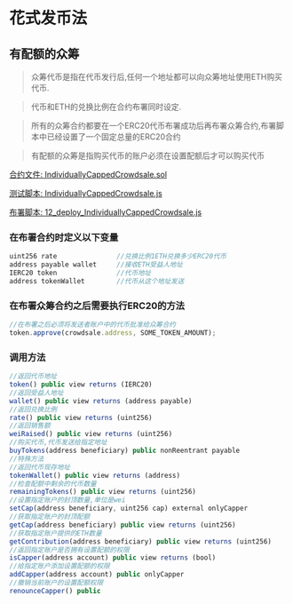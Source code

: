 # 花式发币法

## 有配额的众筹
> 众筹代币是指在代币发行后,任何一个地址都可以向众筹地址使用ETH购买代币.

> 代币和ETH的兑换比例在合约布署同时设定.

> 所有的众筹合约都要在一个ERC20代币布署成功后再布署众筹合约,布署脚本中已经设置了一个固定总量的ERC20合约

> 有配额的众筹是指购买代币的账户必须在设置配额后才可以购买代币

[合约文件: IndividuallyCappedCrowdsale.sol](https://github.com/darrenli6/MintCoin/blob/master/contracts/Crowdsale/IndividuallyCappedCrowdsale.sol)

[测试脚本: IndividuallyCappedCrowdsale.js](https://github.com/darrenli6/MintCoin/blob/master/test/Crowdsale/IndividuallyCappedCrowdsale.js)

[布署脚本: 12_deploy_IndividuallyCappedCrowdsale.js](https://github.com/darrenli6/MintCoin/blob/master/migrations/12_deploy_IndividuallyCappedCrowdsale.js)

### 在布署合约时定义以下变量
```javascript
uint256 rate               //兑换比例1ETH兑换多少ERC20代币
address payable wallet     //接收ETH受益人地址
IERC20 token               //代币地址
address tokenWallet        //代币从这个地址发送
```
### 在布署众筹合约之后需要执行ERC20的方法
```javascript
//在布署之后必须将发送者账户中的代币批准给众筹合约
token.approve(crowdsale.address, SOME_TOKEN_AMOUNT);
```
### 调用方法
```javascript
//返回代币地址
token() public view returns (IERC20)          
//返回受益人地址              
wallet() public view returns (address payable)              
//返回兑换比例
rate() public view returns (uint256) 
//返回销售额
weiRaised() public view returns (uint256)         
//购买代币,代币发送给指定地址          
buyTokens(address beneficiary) public nonReentrant payable  
//特殊方法
//返回代币现存地址
tokenWallet() public view returns (address)                 
//检查配额中剩余的代币数量
remainingTokens() public view returns (uint256)
//设置指定账户的封顶数量,单位是wei
setCap(address beneficiary, uint256 cap) external onlyCapper
//获取指定账户的封顶配额
getCap(address beneficiary) public view returns (uint256)
//获取指定账户提供的ETH数量
getContribution(address beneficiary) public view returns (uint256)
//返回指定账户是否拥有设置配额的权限
isCapper(address account) public view returns (bool)
//给指定账户添加设置配额的权限
addCapper(address account) public onlyCapper
//撤销当前账户的设置配额权限
renounceCapper() public
```
